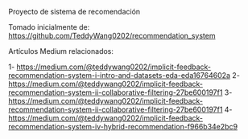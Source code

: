 Proyecto de sistema de recomendación

Tomado inicialmente de: https://github.com/TeddyWang0202/recommendation_system

Artículos Medium relacionados: 

1- https://medium.com/@teddywang0202/implicit-feedback-recommendation-system-i-intro-and-datasets-eda-eda16764602a
2- https://medium.com/@teddywang0202/implicit-feedback-recommendation-system-ii-collaborative-filtering-27be600197f1
3- https://medium.com/@teddywang0202/implicit-feedback-recommendation-system-ii-collaborative-filtering-27be600197f1
4- https://medium.com/@teddywang0202/implicit-feedback-recommendation-system-iv-hybrid-recommendation-f966b34e2bc9
